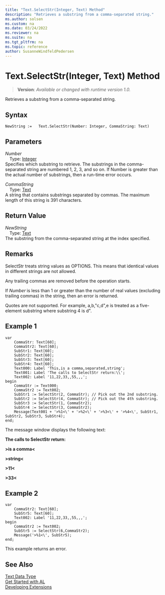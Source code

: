 ```yaml
---
title: "Text.SelectStr(Integer, Text) Method"
description: "Retrieves a substring from a comma-separated string."
ms.author: solsen
ms.custom: na
ms.date: 03/24/2022
ms.reviewer: na
ms.suite: na
ms.tgt_pltfrm: na
ms.topic: reference
author: SusanneWindfeldPedersen
---
```

[//]: # (START>DO_NOT_EDIT)
[//]: # (IMPORTANT:Do not edit any of the content between here and the END>DO_NOT_EDIT.)
[//]: # (Any modifications should be made in the .xml files in the ModernDev repo.)
# Text.SelectStr(Integer, Text) Method
> **Version**: _Available or changed with runtime version 1.0._

Retrieves a substring from a comma-separated string.


## Syntax
```AL
NewString :=   Text.SelectStr(Number: Integer, CommaString: Text)
```
## Parameters
*Number*  
&emsp;Type: [Integer](../integer/integer-data-type.md)  
Specifies which substring to retrieve. The substrings in the comma-separated string are numbered 1, 2, 3, and so on. If Number is greater than the actual number of substrings, then a run-time error occurs.
        

*CommaString*  
&emsp;Type: [Text](text-data-type.md)  
A string that contains substrings separated by commas. The maximum length of this string is 391 characters.  


## Return Value
*NewString*  
&emsp;Type: [Text](text-data-type.md)  
The substring from the comma-separated string at the index specified.


[//]: # (IMPORTANT: END>DO_NOT_EDIT)

## Remarks

 SelectStr treats string values as OPTIONS. This means that identical values in different strings are not allowed.  
  
 Any trailing commas are removed before the operation starts.  
  
 If *Number* is less than 1 or greater than the number of real values \(excluding trailing commas\) in the string, then an error is returned.  
  
 Quotes are not supported. For example, a,b,"c,d",e is treated as a five-element substring where substring 4 is d".  
  
## Example 1
 
```al
var
    CommaStr: Text[60];  
    CommaStr2: Text[60];  
    SubStr1: Text[60];  
    SubStr2: Text[60];  
    SubStr3: Text[60];  
    SubStr4: Text[60];  
    Text000: Label 'This,is a comma,separated,string';
    Text001: Label 'The calls to SelectStr return:\\';
    Text002: Label '11,22,33,,55,,,';
begin
    CommaStr := Text000;  
    CommaStr2 := Text002;  
    SubStr1 := SelectStr(2, CommaStr); // Pick out the 2nd substring.  
    SubStr2 := SelectStr(4, CommaStr); // Pick out the 4th substring.  
    SubStr3 := SelectStr(1, CommaStr2);  
    SubStr4 := SelectStr(3, CommaStr2);  
    Message(Text001 + '>%1<\' + '>%2<\' + '>%3<\' + '>%4<\', SubStr1, SubStr2, SubStr3, SubStr4);  
end;
```  
  
 The message window displays the following text:  
  
 **The calls to SelectStr return:**  
  
 **>is a comma\<**  
  
 **>string\<**  
  
 **>11\<**  
  
 **>33\<**  
  
## Example 2

```al
var
    CommaStr2: Text[60];  
    SubStr5: Text[60];  
    Text002: Label '11,22,33,,55,,,';
begin
    CommaStr2 := Text002;  
    SubStr5 := SelectStr(6,CommaStr2);  
    Message('>%1<\', SubStr5);  
end;
```  
  
 This example returns an error.  

## See Also
[Text Data Type](text-data-type.md)  
[Get Started with AL](../../devenv-get-started.md)  
[Developing Extensions](../../devenv-dev-overview.md)